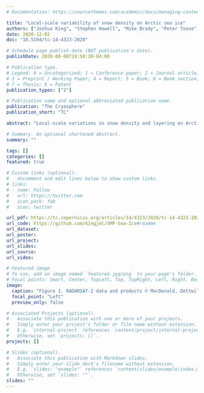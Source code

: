 ```yaml
---
# Documentation: https://sourcethemes.com/academic/docs/managing-content/

title: "Local-scale variability of snow density on Arctic sea ice"
authors: ["Joshua King", "Stephen Howell", "Mike Brady", "Peter Toose", "Chris Derksen", "Christian Haas", "Justin Beckers"]
date: 2020-12-02
doi: "10.5194/tc-14-4323-2020"

# Schedule page publish date (NOT publication's date).
publishDate: 2020-08-08T19:58:38-04:00

# Publication type.
# Legend: 0 = Uncategorized; 1 = Conference paper; 2 = Journal article;
# 3 = Preprint / Working Paper; 4 = Report; 5 = Book; 6 = Book section;
# 7 = Thesis; 8 = Patent
publication_types: ["2"]

# Publication name and optional abbreviated publication name.
publication: "The Cryosphere"
publication_short: "TC"

abstract: "Local-scale variations in snow density and layering on Arctic sea ice were characterized using a combination of traditional snow pit and SnowMicroPen (SMP) measurements. In total, 14 sites were evaluated within the Canadian Arctic Archipelago and Arctic Ocean on both first (FYI) and multi-year (MYI) sea ice. Sites contained multiple snow pits with coincident SMP profiles as well as unidirectional SMP transects. An existing SMP density model was recalibrated using manual density cutter measurements (n = 186) to identify best-fit parameters for the observed conditions. Cross-validation of the revised SMP model showed errors comparable to the expected baseline for manual density measurements ($RMSE = 34 kg m^{−3}$ or 10.9 %) and strong retrieval skill ($R2 = 0.78$). The density model was then applied to SMP transect measurements to characterize variations at spatial scales of up to 100 m. A supervised classification trained on snow pit stratigraphy allowed separation of the SMP density estimates by layer-type. The resulting dataset contains 58,882 layer-classified estimates of snow density on sea ice representing 147 m of vertical variation and equivalent to more than 600 individual snow pits. An average bulk density of $310 kg m^{−3}$ was estimated with clear separation between FYI and MYI environments. Lower densities on MYI ($277 kg m{−3}$) corresponded with increased depth hoar composition (49.2 %), in strong contrast to composition of the thin FYI snowpack (19.8 %). Spatial auto-correlation analysis showed layered composition on FYI snowpack to persist over long distances while composition on MYI rapidly decorrelated at distances less than 16 m. Application of the SMP profiles to determine propagation bias in radar altimetry showed the potential errors of 0.5 cm when climatology is used over known snow density."

# Summary. An optional shortened abstract.
summary: ""

tags: []
categories: []
featured: true

# Custom links (optional).
#   Uncomment and edit lines below to show custom links.
# links:
# - name: Follow
#   url: https://twitter.com
#   icon_pack: fab
#   icon: twitter

url_pdf: https://tc.copernicus.org/articles/14/4323/2020/tc-14-4323-2020.pdf
url_code: https://github.com/kingjml/SMP-Sea-Ice#readme
url_dataset:
url_poster:
url_project:
url_slides:
url_source:
url_video:

# Featured image
# To use, add an image named `featured.jpg/png` to your page's folder. 
# Focal points: Smart, Center, TopLeft, Top, TopRight, Left, Right, BottomLeft, Bottom, BottomRight.
image:
  caption: "Figure 1. RADARSAT-2 data and products © MacDonald, Dettwiler and Associates Ltd. (2019). All rights reserved. RADARSAT is an official trademark of the Canadian Space Agency"
  focal_point: "Left"
  preview_only: false

# Associated Projects (optional).
#   Associate this publication with one or more of your projects.
#   Simply enter your project's folder or file name without extension.
#   E.g. `internal-project` references `content/project/internal-project/index.md`.
#   Otherwise, set `projects: []`.
projects: []

# Slides (optional).
#   Associate this publication with Markdown slides.
#   Simply enter your slide deck's filename without extension.
#   E.g. `slides: "example"` references `content/slides/example/index.md`.
#   Otherwise, set `slides: ""`.
slides: ""
---
```

